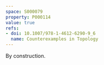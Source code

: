 ```yaml
---
space: S000079
property: P000114
value: true
refs:
- doi: 10.1007/978-1-4612-6290-9_6
  name: Counterexamples in Topology
---
```


By construction.
